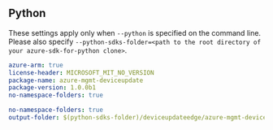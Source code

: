 ## Python

These settings apply only when `--python` is specified on the command line.
Please also specify `--python-sdks-folder=<path to the root directory of your azure-sdk-for-python clone>`.

```yaml $(python)
azure-arm: true
license-header: MICROSOFT_MIT_NO_VERSION
package-name: azure-mgmt-deviceupdate
package-version: 1.0.0b1
no-namespace-folders: true
```

```yaml $(python)
no-namespace-folders: true
output-folder: $(python-sdks-folder)/deviceupdateedge/azure-mgmt-deviceupdate/azure/mgmt/deviceupdate
```
